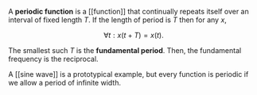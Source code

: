 A **periodic function** is a [[function]] that continually repeats itself over an interval of fixed length $T$. If the length of period is $T$ then for any $x$,

$$
\forall t: x(t + T) = x(t).
$$

The smallest such $T$ is the **fundamental period**. Then, the fundamental frequency is the reciprocal. 


A [[sine wave]] is a prototypical example, but every function is periodic if we allow a period of infinite width.